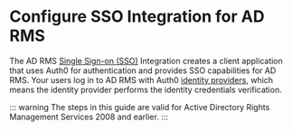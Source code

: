 # Configure SSO Integration for AD RMS

The AD RMS [Single Sign-on (SSO)](https://auth0.com/docs/sso) Integration creates a client application that uses Auth0 for authentication and provides SSO capabilities for AD RMS. Your users log in to AD RMS with Auth0 [identity providers](https://auth0.com/docs/identityproviders), which means the identity provider performs the identity credentials verification.

::: warning
The steps in this guide are valid for Active Directory Rights Management Services 2008 and earlier.
:::
